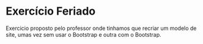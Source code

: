 # Exercício Feriado

Exercicio proposto pelo professor onde tinhamos que recriar um modelo de site, umas vez sem usar o Bootstrap e outra com o Bootstrap.  
